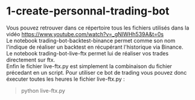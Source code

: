 # 1-create-personnal-trading-bot
  
Vous pouvez retrouver dans ce répertoire tous les fichiers utilisés dans la vidéo https://www.youtube.com/watch?v=_gNIWHh539A&t=0s  
Le notebook trading-bot-backtest-binance permet comme son nom l'indique de réaliser un backtest en récupérant l'historique via Binance.  
Le notebook trading-bot-live-ftx permet lui de réaliser vos trades directement sur ftx.  
Enfin le fichier live-ftx.py est simplement la combinaison du fichier précedant en un script.
Pour utiliser ce bot de trading vous pouvez donc éxecuter toutes les heures le fichier live-ftx.py :
>python live-ftx.py

